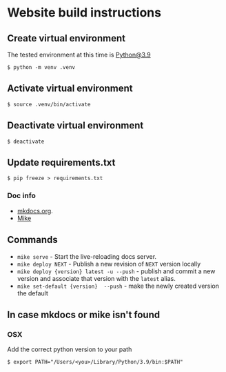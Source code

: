 # Website build instructions

## Create virtual environment
The tested environment at this time is Python@3.9

```shell
$ python -m venv .venv
```

## Activate virtual environment
```shell
$ source .venv/bin/activate
```

## Deactivate virtual environment
```shell
$ deactivate
```

## Update requirements.txt
```shell
$ pip freeze > requirements.txt
```

### Doc info

* [mkdocs.org](https://www.mkdocs.org).
* [Mike](https://github.com/jimporter/mike)
## Commands

* `mike serve` - Start the live-reloading docs server.
* `mike deploy NEXT` - Publish a new revision of `NEXT` version locally
* `mike deploy {version} latest -u --push` - publish and commit a new version and associate that version with the `latest` alias.
* `mike set-default {version}  --push` - make the newly created version the default

## In case mkdocs or mike isn't found

### OSX
Add the correct python version to your path
```shell
$ export PATH="/Users/<you>/Library/Python/3.9/bin:$PATH"
```
